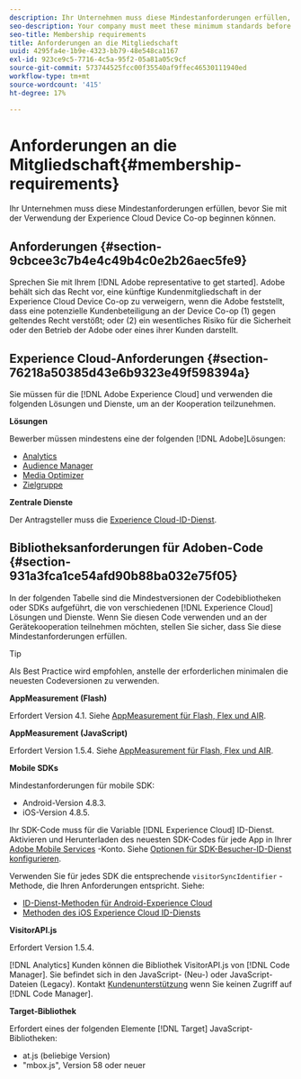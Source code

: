 ```yaml
---
description: Ihr Unternehmen muss diese Mindestanforderungen erfüllen, bevor Sie mit der Verwendung der Experience Cloud Device Co-op beginnen können.
seo-description: Your company must meet these minimum standards before you can start using the Experience Cloud Device Co-op.
seo-title: Membership requirements
title: Anforderungen an die Mitgliedschaft
uuid: 4295fa4e-1b9e-4323-bb79-48e548ca1167
exl-id: 923ce9c5-7716-4c5a-95f2-05a81a05c9cf
source-git-commit: 573744525fcc00f35540af9ffec46530111940ed
workflow-type: tm+mt
source-wordcount: '415'
ht-degree: 17%

---
```


# Anforderungen an die Mitgliedschaft{#membership-requirements}

Ihr Unternehmen muss diese Mindestanforderungen erfüllen, bevor Sie mit der Verwendung der Experience Cloud Device Co-op beginnen können.

## Anforderungen {#section-9cbcee3c7b4e4c49b4c0e2b26aec5fe9}

Sprechen Sie mit Ihrem [!DNL Adobe representative to get started]. Adobe behält sich das Recht vor, eine künftige Kundenmitgliedschaft in der Experience Cloud Device Co-op zu verweigern, wenn die Adobe feststellt, dass eine potenzielle Kundenbeteiligung an der Device Co-op (1) gegen geltendes Recht verstößt; oder (2) ein wesentliches Risiko für die Sicherheit oder den Betrieb der Adobe oder eines ihrer Kunden darstellt.

## Experience Cloud-Anforderungen {#section-76218a50385d43e6b9323e49f598394a}

Sie müssen für die [!DNL Adobe Experience Cloud] und verwenden die folgenden Lösungen und Dienste, um an der Kooperation teilzunehmen.

**Lösungen**

Bewerber müssen mindestens eine der folgenden [!DNL Adobe]Lösungen:

* [Analytics](http://www.adobe.com/de/marketing-cloud/web-analytics.html)
* [Audience Manager](http://www.adobe.com/de/marketing-cloud/data-management-platform.html)
* [Media Optimizer](http://www.adobe.com/marketing-cloud/online-advertising-management.html)
* [Zielgruppe](http://www.adobe.com/de/marketing-cloud/testing-targeting.html)

**Zentrale Dienste**

Der Antragsteller muss die [Experience Cloud-ID-Dienst](https://docs.adobe.com/content/help/de-DE/id-service/using/home.html).

## Bibliotheksanforderungen für Adoben-Code {#section-931a3fca1ce54afd90b88ba032e75f05}

In der folgenden Tabelle sind die Mindestversionen der Codebibliotheken oder SDKs aufgeführt, die von verschiedenen [!DNL Experience Cloud] Lösungen und Dienste. Wenn Sie diesen Code verwenden und an der Gerätekooperation teilnehmen möchten, stellen Sie sicher, dass Sie diese Mindestanforderungen erfüllen.

>[!TIP]
>
>Als Best Practice wird empfohlen, anstelle der erforderlichen minimalen die neuesten Codeversionen zu verwenden.

**AppMeasurement (Flash)**

Erfordert Version 4.1. Siehe [AppMeasurement für Flash, Flex und AIR](https://github.com/AdobeDocs/analytics-1.4-apis/blob/master/docs/data-insertion-api/index.md).

**AppMeasurement (JavaScript)**

Erfordert Version 1.5.4. Siehe [AppMeasurement für Flash, Flex und AIR](https://docs.adobe.com/content/help/de-DE/analytics/implementation/js/migrate-from-hcode.html).

**Mobile SDKs**

Mindestanforderungen für mobile SDK:

* Android-Version 4.8.3.
* iOS-Version 4.8.5.

Ihr SDK-Code muss für die Variable [!DNL Experience Cloud] ID-Dienst. Aktivieren und Herunterladen des neuesten SDK-Codes für jede App in Ihrer [Adobe Mobile Services](https://mobilemarketing.adobe.com/) -Konto. Siehe [Optionen für SDK-Besucher-ID-Dienst konfigurieren](https://docs.adobe.com/content/help/de-DE/mobile-services/using/manage-app-settings-ug/configuring-app/t-config-visitor.html).

Verwenden Sie für jedes SDK die entsprechende `visitorSyncIdentifier` -Methode, die Ihren Anforderungen entspricht. Siehe:

* [ID-Dienst-Methoden für Android-Experience Cloud](https://docs.adobe.com/content/help/en/mobile-services/android/experience-cloud-android/mcvid.html)
* [Methoden des iOS Experience Cloud ID-Diensts](https://docs.adobe.com/content/help/en/mobile-services/ios/exp-cloud-ios/mcvid.html)

**VisitorAPI.js**

Erfordert Version 1.5.4.

[!DNL Analytics] Kunden können die Bibliothek VisitorAPI.js von [!DNL Code Manager]. Sie befindet sich in den JavaScript- (Neu-) oder JavaScript-Dateien (Legacy). Kontakt [Kundenunterstützung](https://helpx.adobe.com/de/marketing-cloud/contact-support.html) wenn Sie keinen Zugriff auf [!DNL Code Manager].

**Target-Bibliothek**

Erfordert eines der folgenden Elemente [!DNL Target] JavaScript-Bibliotheken:

* at.js (beliebige Version)
* &quot;mbox.js&quot;, Version 58 oder neuer
